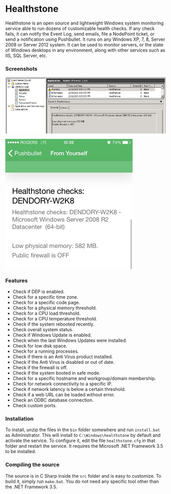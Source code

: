 # Healthstone
Healthstone is an open source and lightweight Windows system monitoring service able to run dozens of customizable health checks. If any check fails, it can notify the Event Log, send emails, file a NodePoint ticket, or send a notification using Pushbullet. It runs on any Windows XP, 7, 8, Server 2008 or Server 2012 system. It can be used to monitor servers, or the state of Windows desktops in any environment, along with other services such as IIS, SQL Server, etc.

### Screenshots
![](healthstone.jpg)

![](healthstone0.jpg)

### Features
* Check if DEP is enabled.
* Check for a specific time zone.
* Check for a specific code page.
* Check for a physical memory threshold.
* Check for a CPU load threshold.
* Check for a CPU temperature threshold.
* Check if the system rebooted recently.
* Check overall system status.
* Check if Windows Update is enabled.
* Check when the last Windows Updates were installed.
* Check for low disk space.
* Check for a running processes.
* Check if there is an Anti Virus product installed.
* Check if the Anti Virus is disabled or out of date.
* Check if the firewall is off.
* Check if the system booted in safe mode.
* Check for a specific hostname and workgroup/domain membership.
* Check for network connectivity to a specific IP.
* Check if network latency is below a certain threshold.
* Check if a web URL can be loaded without error.
* Check an ODBC database connection.
* Check custom ports.

### Installation
To install, unzip the files in the `bin` folder somewhere and run `install.bat` as Administrator. This will install to `C:\Windows\healthstone` by default and activate the service. To configure it, edit the file `healthstone.cfg` in that folder and restart the service. It requires the Microsoft .NET Framework 3.5 to be installed.

### Compiling the source
The source is in C Sharp inside the `src` folder and is easy to customize. To build it, simply run `make.bat`. You do not need any specific tool other than the .NET Framework 3.5.
